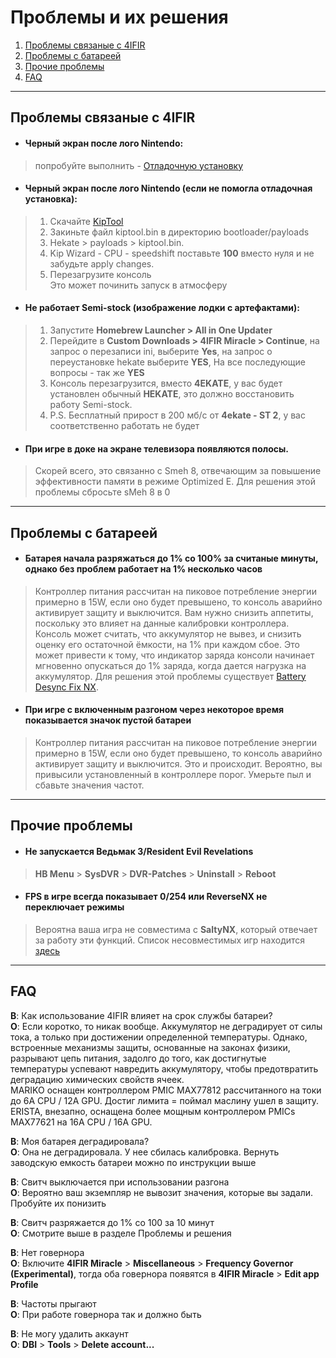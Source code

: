 # Проблемы и их решения

1. [Проблемы связаные с 4IFIR](Проблемы-связаные-с-4IFIR)
2. [Проблемы с батареей](Проблемы-с-батареей)
3. [Прочие проблемы](Прочие-проблемы)
4. [FAQ](FAQ)
***

## Проблемы связаные с 4IFIR

* #### Черный экран после лого Nintendo:  
>попробуйте выполнить - [Отладочную установку](INSTAL_4IFIR.md#отладочная-установка-требуется-пк)

* #### Черный экран после лого Nintendo (если не помогла отладочная установка):  
>1. Скачайте [KipTool](https://github.com/kawaii-flesh/KipTool/releases/)  
>2. Закиньте файл kiptool.bin в директорию bootloader/payloads  
>3. Hekate > payloads > kiptool.bin.  
>4. Kip Wizard - CPU - speedshift поставьте **100** вместо нуля и не забудьте apply changes.  
>5. Перезагрузите консоль  
>Это может починить запуск в атмосферу

* #### Не работает Semi-stock (изображение лодки с артефактами): 
>1. Запустите **Homebrew Launcher > All in One Updater**   
>2. Перейдите в **Custom Downloads > 4IFIR Miracle > Continue**, на запрос о перезаписи ini, выберите **Yes**, на запрос о переустановке hekate выберите **YES**, На все последующие вопросы - так же **YES**  
>3. Консоль перезагрузится, вместо **4EKATE**, у вас будет установлен обычный **HEKATE**, это должно восстановить работу Semi-stock.  
>4. P.S. Бесплатный прирост в 200 мб/с от **4ekate - ST 2**, у вас соответственно работать не будет

* #### При игре в доке на экране телевизора появляются полосы.
>Скорей всего, это связанно с Smeh 8, отвечающим за повышение эффективности памяти в режиме Optimized E. Для решения этой проблемы сбросьте sMeh 8 в 0
>
***

## Проблемы с батареей 

* #### Батарея начала разряжаться до 1% со 100% за считаные минуты, однако без проблем работает на 1% несколько часов 

>Контроллер питания рассчитан на пиковое потребление энергии примерно в 15W, если оно будет превышено, то консоль аварийно активирует защиту и выключится. Вам нужно снизить аппетиты, поскольку это влияет на данные калибровки контроллера. Консоль может считать, что аккумулятор не вывез, и снизить оценку его остаточной ёмкости, на 1% при каждом сбое. Это может привести к тому, что индикатор заряда консоли начинает мгновенно опускаться до 1% заряда, когда дается нагрузка на аккумулятор. Для решения этой проблемы существует [Battery Desync Fix NX](https://github.com/CTCaer/battery_desync_fix_nx). 

* #### При игре с включенным разгоном через некоторое время показывается значок пустой батареи 

>Контроллер питания рассчитан на пиковое потребление энергии примерно в 15W, если оно будет превышено, то консоль аварийно активирует защиту и выключится. Это и происходит. Вероятно, вы привысили установленный в контроллере порог. Умерьте пыл и сбавьте значения частот.

***

## Прочие проблемы 

* #### Не запускается Ведьмак 3/Resident Evil Revelations
>**HB Menu** > **SysDVR** > **DVR-Patches** > **Uninstall** > **Reboot**

* #### FPS в игре всегда показывает 0/254 или ReverseNX не переключает режимы
>Вероятна ваша игра не совместима с **SaltyNX**, который отвечает за работу эти функций. Список несовместимых игр находится [здесь](https://github.com/masagrator/SaltyNX#list-of-titles-not-compatible-with-pluginspatches)

***

## FAQ 

**В**: Как использование 4IFIR влияет на срок службы батареи?\
**О**: Если коротко, то никак вообще. Аккумулятор не деградирует от силы тока, а только при достижении определенной температуры. Однако, встроенные механизмы защиты, основанные на законах физики, разрывают цепь питания, задолго до того, как достигнутые температуры успевают навредить аккумулятору, чтобы предотвратить деградацию химических свойств ячеек.  
MARIKO оснащен контроллером PMIC MAX77812 рассчитанного на токи до 6A CPU / 12A GPU. Достиг лимита = поймал маслину ушел в защиту.  
ERISTA, внезапно, оснащена более мощным контроллером PMICs MAX77621 на 16A CPU / 16A GPU.  
 
**В**: Моя батарея деградировала?\
**О**: Она не деградировала. У нее сбилась калибровка. Вернуть заводскую емкость батареи можно по инструкции выше 

**В**: Свитч выключается при использовании разгона\
**О**: Вероятно ваш экземпляр не вывозит значения, которые вы задали. Пробуйте их понизить

**В**: Свитч разряжается до 1% со 100 за 10 минут\
**О**: Смотрите выше в разделе Проблемы и решения 

**В**: Нет говернора\
**О**: Включите **4IFIR Miracle** > **Miscellaneous** > **Frequency Governor (Experimental)**, тогда оба говернора появятся в **4IFIR Miracle** > **Edit app Profile**

**В**: Частоты прыгают\
**О**: При работе говернора так и должно быть

**В**: Не могу удалить аккаунт\
**О**: **DBI** > **Tools** > **Delete account...**
